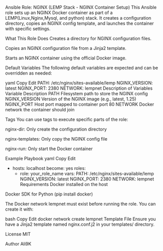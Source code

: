 Ansible Role: NGINX (LEMP Stack - NGINX Container Setup)
This Ansible role sets up an NGINX Docker container as part of a LEMP(Linux,Nginx,Mysql, and python) stack. It creates a configuration directory, copies an NGINX config template, and launches the container with specific settings.

What This Role Does
Creates a directory for NGINX configuration files.

Copies an NGINX configuration file from a Jinja2 template.

Starts an NGINX container using the official Docker image.

Default Variables
The following default variables are expected and can be overridden as needed:

yaml
Copy
Edit
PATH: /etc/nginx/sites-available/lemp
NGINX_VERSION: latest
NGINX_PORT: 2380
NETWORK: lempnet
Description of Variables
Variable	Description
PATH	Filesystem path to store the NGINX config
NGINX_VERSION	Version of the NGINX image (e.g., latest, 1.25)
NGINX_PORT	Host port mapped to container port 80
NETWORK	Docker network the container should join

Tags
You can use tags to execute specific parts of the role:

nginx-dir: Only create the configuration directory

nginx-templates: Only copy the NGINX config file

nginx-run: Only start the Docker container

Example Playbook
yaml
Copy
Edit
- hosts: localhost
  become: yes
  roles:
    - role: your_role_name
      vars:
        PATH: /etc/nginx/sites-available/lemp
        NGINX_VERSION: latest
        NGINX_PORT: 2380
        NETWORK: lempnet
Requirements
Docker installed on the host

Docker SDK for Python (pip install docker)

The Docker network lempnet must exist before running the role. You can create it with:

bash
Copy
Edit
docker network create lempnet
Template File
Ensure you have a Jinja2 template named nginx.conf.j2 in your templates/ directory.

License
MIT

Author
Ali9K
